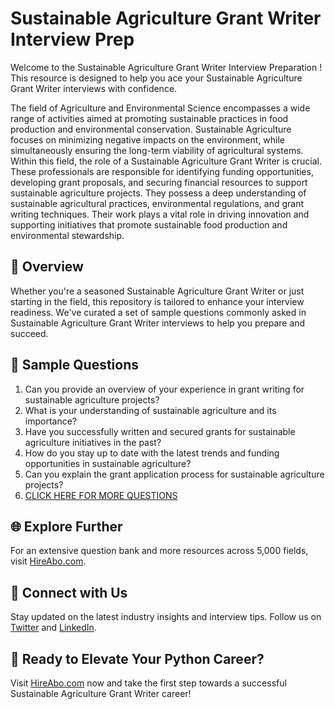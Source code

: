 # Sustainable Agriculture Grant Writer Interview Prep

Welcome to the Sustainable Agriculture Grant Writer Interview Preparation ! This resource is designed to help you ace your Sustainable Agriculture Grant Writer interviews with confidence.

The field of Agriculture and Environmental Science encompasses a wide range of activities aimed at promoting sustainable practices in food production and environmental conservation. Sustainable Agriculture focuses on minimizing negative impacts on the environment, while simultaneously ensuring the long-term viability of agricultural systems. Within this field, the role of a Sustainable Agriculture Grant Writer is crucial. These professionals are responsible for identifying funding opportunities, developing grant proposals, and securing financial resources to support sustainable agriculture projects. They possess a deep understanding of sustainable agricultural practices, environmental regulations, and grant writing techniques. Their work plays a vital role in driving innovation and supporting initiatives that promote sustainable food production and environmental stewardship.

## 🚀 Overview

Whether you're a seasoned Sustainable Agriculture Grant Writer or just starting in the field, this repository is tailored to enhance your interview readiness. We've curated a set of sample questions commonly asked in Sustainable Agriculture Grant Writer interviews to help you prepare and succeed.

## 📝 Sample Questions

1. Can you provide an overview of your experience in grant writing for sustainable agriculture projects?
2. What is your understanding of sustainable agriculture and its importance?
3. Have you successfully written and secured grants for sustainable agriculture initiatives in the past?
4. How do you stay up to date with the latest trends and funding opportunities in sustainable agriculture?
5. Can you explain the grant application process for sustainable agriculture projects?
6. [CLICK HERE FOR MORE QUESTIONS](https://hireabo.com/job/10_4_26/Sustainable%20Agriculture%20Grant%20Writer)

## 🌐 Explore Further

For an extensive question bank and more resources across 5,000 fields, visit [HireAbo.com](https://www.hireabo.com).

## 📱 Connect with Us

Stay updated on the latest industry insights and interview tips. Follow us on [Twitter](https://twitter.com/hireabo) and [LinkedIn](https://www.linkedin.com/in/hire-abo-3609972a8/).

## 🚀 Ready to Elevate Your Python Career?

Visit [HireAbo.com](https://www.hireabo.com) now and take the first step towards a successful Sustainable Agriculture Grant Writer career!